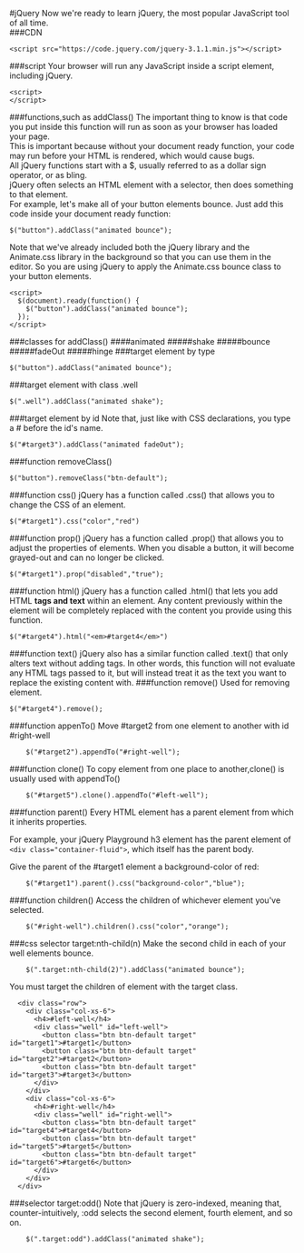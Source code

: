 #jQuery
Now we're ready to learn jQuery, the most popular JavaScript tool of all time.  
###CDN
```
<script src="https://code.jquery.com/jquery-3.1.1.min.js"></script>
```
###script
Your browser will run any JavaScript inside a script element, including jQuery.
```
<script>
</script>
```
###functions,such as addClass()
The important thing to know is that code you put inside this function will run as soon as your browser has loaded your page.  
This is important because without your document ready function, your code may run before your HTML is rendered, which would cause bugs.  
All jQuery functions start with a $, usually referred to as a dollar sign operator, or as bling.  
jQuery often selects an HTML element with a selector, then does something to that element.  
For example, let's make all of your button elements bounce. Just add this code inside your document ready function:  
```
$("button").addClass("animated bounce");
```
Note that we've already included both the jQuery library and the Animate.css library in the background so that you can use them in the editor. So you are using jQuery to apply the Animate.css bounce class to your button elements.  

```
<script>
  $(document).ready(function() {
    $("button").addClass("animated bounce");
  });
</script>
```
###classes for addClass()
####animated
#####shake
#####bounce
#####fadeOut
#####hinge
###target element by type
```
$("button").addClass("animated bounce");
```
###target element with class .well
```
$(".well").addClass("animated shake");

```
###target element by id
Note that, just like with CSS declarations, you type a # before the id's name.  
```
$("#target3").addClass("animated fadeOut");
```
###function removeClass()
```
$("button").removeClass("btn-default");
```
###function css()
jQuery has a function called .css() that allows you to change the CSS of an element.
```
$("#target1").css("color","red")
```
###function prop()
jQuery has a function called .prop() that allows you to adjust the properties of elements.
When you disable a button, it will become grayed-out and can no longer be clicked.
```
$("#target1").prop("disabled","true");
```
###function html()
jQuery has a function called .html() that lets you add HTML <strong>tags and text</strong> within an element. Any content previously within the element will be completely replaced with the content you provide using this function.    
```
$("#target4").html("<em>#target4</em>")
```
###function text()
jQuery also has a similar function called .text() that only alters text without adding tags. In other words, this function will not evaluate any HTML tags passed to it, but will instead treat it as the text you want to replace the existing content with.
###function remove()
Used for removing element.
```
$("#target4").remove();
```
###function appenTo()
Move #target2 from one element to another with id #right-well
```
    $("#target2").appendTo("#right-well");
```
###function clone()
To copy element from one place to another,clone() is usually used with appendTo()
```
    $("#target5").clone().appendTo("#left-well");
```
###function parent()
Every HTML element has a parent element from which it inherits properties.  

For example, your jQuery Playground h3 element has the parent element of ```<div class="container-fluid">```, which itself has the parent body.

Give the parent of the #target1 element a background-color of red:  
```
    $("#target1").parent().css("background-color","blue");
```
###function children()
Access the children of whichever element you've selected.
```
    $("#right-well").children().css("color","orange");
```
###css selector target:nth-child(n)
Make the second child in each of your well elements bounce. 
```
    $(".target:nth-child(2)").addClass("animated bounce");
```
You must target the children of element with the target class.
```
  <div class="row">
    <div class="col-xs-6">
      <h4>#left-well</h4>
      <div class="well" id="left-well">
        <button class="btn btn-default target" id="target1">#target1</button>
        <button class="btn btn-default target" id="target2">#target2</button>
        <button class="btn btn-default target" id="target3">#target3</button>
      </div>
    </div>
    <div class="col-xs-6">
      <h4>#right-well</h4>
      <div class="well" id="right-well">
        <button class="btn btn-default target" id="target4">#target4</button>
        <button class="btn btn-default target" id="target5">#target5</button>
        <button class="btn btn-default target" id="target6">#target6</button>
      </div>
    </div>
  </div>
```
###selector target:odd()
Note that jQuery is zero-indexed, meaning that, counter-intuitively, :odd selects the second element, fourth element, and so on.  
```
    $(".target:odd").addClass("animated shake");
```

###
###
###
###
###
###
###
###
###
###
###
###
###
###
###
###
###
###
###
###
###
###
###
###
###
